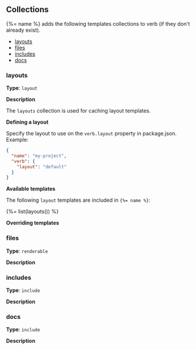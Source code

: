 ## Collections

{%= name %} adds the following templates collections to verb (if they don't already exist).

- [layouts](#layouts)
- [files](#files)
- [includes](#includes)
- [docs](#docs)


### layouts

**Type**: `layout`

**Description**

The `layouts` collection is used for caching layout templates.

**Defining a layout**

Specify the layout to use on the `verb.layout` property in package.json. Example:

```json
{
  "name": "my-project",
  "verb": {
    "layout": "default"
  }
}
```

**Available templates**

The following `layout` templates are included in `{%= name %}`:

{%= list(layouts()) %}

**Overriding templates**


### files

**Type**: `renderable`

**Description**




### includes

**Type**: `include`

**Description**



### docs

**Type**: `include`

**Description**

